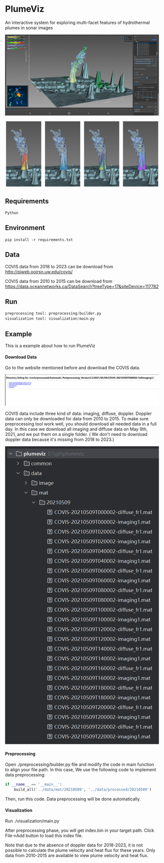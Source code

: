 # PlumeViz

An interactive system for exploring multi-facet features of hydrothermal plumes in sonar images

![](./doc/images/1.png)



![](./doc/images/2.png)



## Requirements

```text
Python
```



## Environment

```text
pip install -r requirements.txt
```



## Data

COVIS data from 2018 to 2023 can be download from http://piweb.ooirsn.uw.edu/covis/

COVIS data from 2010 to 2015 can be download from https://data.oceannetworks.ca/DataSearch?treeType=17&siteDevice=117782



## Run

```python
preprocessing tool: preprocessing/builder.py
visualization tool: visualization/main.py
```



## Example

This is a example about how to run PlumeViz

#### Download Data

Go to the website mentioned before and download the COVIS data.

![](.\doc\images\download_data.png)

 COVIS data include three kind of data: imaging, diffuse, doppler. Doppler data can only be downloaded for data from 2010 to 2015. To make sure preprocessing tool work well, you should download all needed data in a full day. In this case we download all imaging and diffuse data on May 9th, 2021, and we put them on a single folder. ( We don't need to download doppler data because it's missing from 2018 to 2023.)

![](./doc/images/file_list.png)

#### Preprocessing

Open ./preprocessing/builder.py file and modify the code in main function to align your file path. In this case, We use the following code to implement data preprocessing:

```python
if __name__ == '__main__':
	build_all('../data/mat/20210509', '../data/processed/20210509')
```

Then, run this code. Data preprocessing will be done automatically.

#### Visualization

Run ./visualization/main.py 

After preprocessing phase, you will get index.bin in your target path. Click File->Add button to load this index file.

Note that due to the absence of doppler data for 2018-2023, it is not possible to calculate the plume velocity and heat flux for these years. Only data from 2010-2015 are available to view plume velocity and heat flux.





